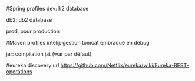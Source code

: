 

#Spring profiles
dev: h2 database

db2: db2 database

prod: pour production

#Maven profiles
intelij: gestion tomcat embraqué en debug


jar: compilation jat (war par défaut)


#eureka discovery url
https://github.com/Netflix/eureka/wiki/Eureka-REST-operations

